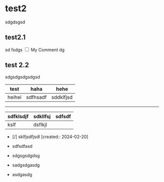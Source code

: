 # test2

sdgdsgsd

## test2.1

sd<label class="ob-comment" title="haha" style=""> fsdgs <input type="checkbox"> <span style=""> My Comment </span></label>dg

## test 2.2

sdgsdgsdgsdgsd

| test   | haha     | hehe      |
| ------ | -------- | --------- |
| heihei | sdfhsadf | sddklfjsd |

---

| sdfklsdjf | sdkllfsj | sdfsdf |
| ---- | ---- | ---- |
| kslf | dsflkjl |  |

- [/] sklfjsdfjsdl  [created:: 2024-02-20]


- sdfsdfasd
- sdgsgsdgdsg
- sadgsdgasdg
- asdgasdg

